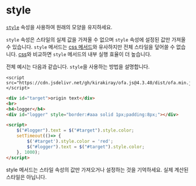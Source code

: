 # style

[`style`](https://developer.mozilla.org/ko/docs/Web/API/HTMLElement/style) 속성을 사용하여 원래의 모양을 유지하세요.

`style` 속성은 스타일의 실제 값을 가져올 수 없으며 `style` 속성에 설정된 값만 가져올 수 있습니다. `style` 메서드는 [css 메서드](./css.md)와 유사하지만 전체 스타일을 덮어쓸 수 없습니다. [css](./css.md)와 비교하면 `style` 메서드의 내부 실행 효율이 더 높습니다.

전체 예시는 다음과 같습니다. `style`을 사용하는 방법을 설명합니다.

<html-viewer>

```
<script src="https://cdn.jsdelivr.net/gh/kirakiray/ofa.js@4.3.40/dist/ofa.min.js"></script>
```

```html
<div id="target">origin text</div>
<br>
<h4>logger</h4>
<div id="logger" style="border:#aaa solid 1px;padding:8px;"></div>

<script>
    $("#logger").text = $("#target").style.color;
    setTimeout(()=> {
        $('#target').style.color = 'red';
        $("#logger").text = $("#target").style.color;
    }, 1000);
</script>
```

</html-viewer>

style 메서드는 스타일 속성의 값만 가져오거나 설정하는 것을 기억하세요. 실제 계산된 스타일은 아닙니다.